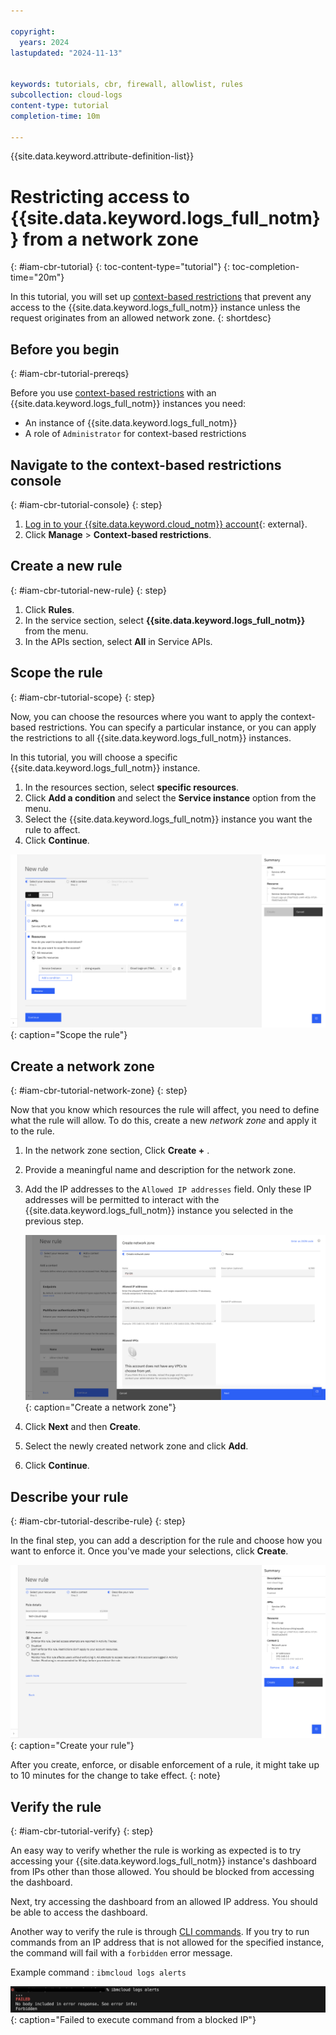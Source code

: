 ```yaml
---

copyright:
  years: 2024
lastupdated: "2024-11-13"


keywords: tutorials, cbr, firewall, allowlist, rules
subcollection: cloud-logs
content-type: tutorial
completion-time: 10m

---
```


{{site.data.keyword.attribute-definition-list}}

# Restricting access to {{site.data.keyword.logs_full_notm}} from a network zone
{: #iam-cbr-tutorial}
{: toc-content-type="tutorial"}
{: toc-completion-time="20m"}

In this tutorial, you will set up [context-based restrictions](/docs/cloud-logs?topic=cloud-logs-iam-cbr) that prevent any access to the {{site.data.keyword.logs_full_notm}} instance unless the request originates from an allowed network zone.
{: shortdesc}

## Before you begin
{: #iam-cbr-tutorial-prereqs}

Before you use [context-based restrictions](/docs/cloud-logs?topic=cloud-logs-iam-cbr) with an {{site.data.keyword.logs_full_notm}} instances you need:

- An instance of {{site.data.keyword.logs_full_notm}}
- A role of `Administrator` for context-based restrictions

## Navigate to the context-based restrictions console
{: #iam-cbr-tutorial-console}
{: step}

1. [Log in to your {{site.data.keyword.cloud_notm}} account](https://cloud.ibm.com/login){: external}.
2. Click **Manage** > **Context-based restrictions**.

## Create a new rule
{: #iam-cbr-tutorial-new-rule}
{: step}

1. Click **Rules**.
2. In the service section, select **{{site.data.keyword.logs_full_notm}}** from the menu.
3. In the APIs section, select **All** in Service APIs.

## Scope the rule
{: #iam-cbr-tutorial-scope}
{: step}

Now, you can choose the resources where you want to apply the context-based restrictions. You can specify a particular instance, or you can apply the restrictions to all {{site.data.keyword.logs_full_notm}} instances.

In this tutorial, you will choose a specific {{site.data.keyword.logs_full_notm}} instance.

1. In the resources section, select **specific resources**.
2. Click **Add a condition** and select the **Service instance** option from the menu.
3. Select the {{site.data.keyword.logs_full_notm}} instance you want the rule to affect.
4. Click **Continue**.

![Scope the rule](/images/logs-cbr-tutorial/cbr_1.png){: caption="Scope the rule"}

## Create a network zone
{: #iam-cbr-tutorial-network-zone}
{: step}

Now that you know which resources the rule will affect, you need to define what the rule will allow. To do this, create a new _network zone_ and apply it to the rule.

1. In the network zone section, Click **Create +** .
2. Provide a meaningful name and description for the network zone.
3. Add the IP addresses to the `Allowed IP addresses` field. Only these IP addresses will be permitted to interact with the {{site.data.keyword.logs_full_notm}} instance you selected in the previous step.

   ![Scope the rule](/images/logs-cbr-tutorial/cbr_2.png){: caption="Create a network zone"}

5. Click **Next** and then **Create**.
6. Select the newly created network zone and click **Add**.
7. Click **Continue**.

## Describe your rule
{: #iam-cbr-tutorial-describe-rule}
{: step}

In the final step, you can add a description for the rule and choose how you want to enforce it. Once you've made your selections, click **Create**.

![Scope the rule](/images/logs-cbr-tutorial/cbr_3.png){: caption="Create your rule"}

After you create, enforce, or disable enforcement of a rule, it might take up to 10 minutes for the change to take effect.
{: note}

## Verify the rule
{: #iam-cbr-tutorial-verify}
{: step}

An easy way to verify whether the rule is working as expected is to try accessing your {{site.data.keyword.logs_full_notm}} instance's dashboard from IPs other than those allowed. You should be blocked from accessing the dashboard.

Next, try accessing the dashboard from an allowed IP address. You should be able to access the dashboard.

Another way to verify the rule is through [CLI commands](/docs/cloud-logs?topic=cloud-logs-cloud-logs-cli-temp).
If you try to run commands from an IP address that is not allowed for the specified instance, the command will fail with a `forbidden` error message.

Example command : `ibmcloud logs alerts`

![Scope the rule](/images/logs-cbr-tutorial/cbr_4.png){: caption="Failed to execute command from a blocked IP"}
